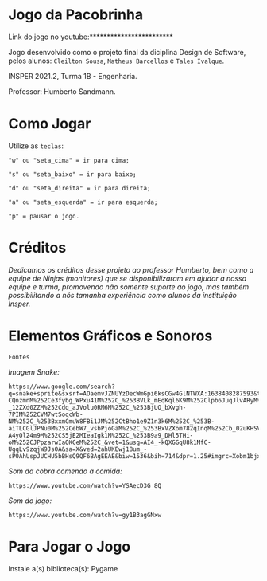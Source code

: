 # Jogo da Pacobrinha

Link do jogo no youtube:************************

Jogo desenvolvido como o projeto final da diciplina Design de Software, pelos alunos:
`Cleilton Sousa`, `Matheus Barcellos` e `Tales Ivalque`.

INSPER 2021.2, Turma 1B - Engenharia.

Professor: Humberto Sandmann.

# Como Jogar
Utilize as `teclas`:

    "w" ou "seta_cima" = ir para cima; 

    "s" ou "seta_baixo" = ir para baixo;

    "d" ou "seta_direita" = ir para direita;

    "a" ou "seta_esquerda" = ir para esquerda;

    "p" = pausar o jogo.
# Créditos
*Dedicamos os créditos desse projeto ao professor Humberto, bem como a equipe de Ninjas (monitores) que se disponibilizaram em ajudar a nossa equipe e turma, promovendo não somente suporte ao jogo, mas também possibilitando a nós tamanha experiência como alunos da instituição Insper.*
# Elementos Gráficos e Sonoros
`Fontes`

*Imagem Snake:*

    https://www.google.com/search?q=snake+sprite&sxsrf=AOaemvJZNUYzDecWmGpi6ksCGw4GlNTWXA:1638408287593&tbm=isch&source=iu&ictx=1&fir=Xobm1bjxdip3iM%252CNvSPJQEXg7k6fM%252C_%253BzxWIteUdcqvRFM%252CcFRK9ul3KJv6TM%252C_%253BCFow9UJLl7fsUM%252Cdq_aJVolu0RM6M%252C_%253BfGmWCE-CQnzmnM%252Ce3fybg_WPxu41M%252C_%253BVLk_mEqKql6K9M%252Clpb6JuqJlvARyM%252C_%253BDWsK_1on8OKsUM%252ChsvJ7ncxIncbYM%252C_%253BZt1-_12ZXd0ZZM%252Cdq_aJVolu0RM6M%252C_%253BjUO_bXvgh-7PIM%252CVM7wtSoqcWb-NM%252C_%253BxxmCmuW8FBi1JM%252CtBho1e9Z1n3k6M%252C_%253B-aiTLCGlJPNu0M%252CebW7_vsbPjoGaM%252C_%253BxVZXom782qInqM%252Cb_02uKHSVjuvrM%252C_%253BAhY-A4yOl24m9M%252CS5jE2MIeaIgk1M%252C_%253B9a9_DHl5THi-oM%252CJPpzarwIaOKCeM%252C_&vet=1&usg=AI4_-kQXGGqU8k1MfC-UgqLv9zqjW9Js0A&sa=X&ved=2ahUKEwj18um_-sP0AhUspJUCHU5bBHsQ9QF6BAgEEAE&biw=1536&bih=714&dpr=1.25#imgrc=Xobm1bjxdip3iM 


*Som da cobra comendo a comida:*

    https://www.youtube.com/watch?v=YSAecD3G_8Q

*Som do jogo:*

    https://www.youtube.com/watch?v=gy1B3agGNxw

# Para Jogar o Jogo
Instale a(s) biblioteca(s):
Pygame

